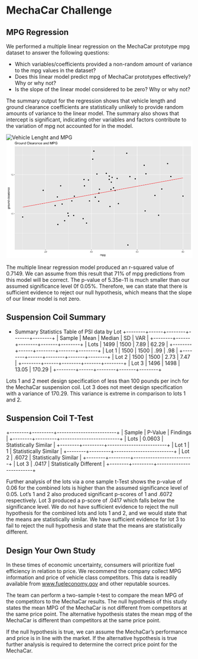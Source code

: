 # MechaCar Challenge

## MPG Regression

We performed a multiple linear regression on the MechaCar prototype mpg dataset to answer the following questions: 

* Which variables/coefficients provided a non-random amount of variance to the mpg values in the dataset?
* Does this linear model predict mpg of MechaCar prototypes effectively? Why or why not?
* Is the slope of the linear model considered to be zero? Why or why not?


The summary output for the regression shows that vehicle length and ground clearance coefficients are statistically unlikely to provide random amounts of variance to the linear model. The summary also shows that intercept is significant, indicating other variables and factors contribute to the variation of mpg not accounted for in the model. 

![Vehicle Lenght and MPG](./LenghtAndMPG.png)
![Ground Clearance and MPG](./ClearanceAndMPG.png)

The multiple linear regression model produced an r-squared value of 0.7149. We can assume from this result that 71% of mpg predictions from this model will be correct. 
The p-value of 5.35e-11 is much smaller than our assumed significance level 0f 0.05%. Therefore, we can state that there is sufficient evidence to reject our null hypothesis, which means that the slope of our linear model is not zero.

 
## Suspension Coil Summary

* Summary Statistics Table of PSI data by Lot
+--------+------+--------+-------+--------+
| Sample | Mean | Median | SD    | VAR    |
+--------+------+--------+-------+--------+
| Lots   | 1499 | 1500   | 7.89  | 62.29  |
+--------+------+--------+-------+--------+
| Lot 1  | 1500 | 1500   | .99   | .98    |
+--------+------+--------+-------+--------+
| Lot 2  | 1500 | 1500   | 2.73  | 7.47   |
+--------+------+--------+-------+--------+
| Lot 3  | 1496 | 1498   | 13.05 | 170.29 |
+--------+------+--------+-------+--------+

Lots 1 and 2 meet design specification of less than 100 pounds per inch for the MechaCar suspension coil. Lot 3 does not meet design specification with a variance of 170.29. This variance is extreme in comparison to lots 1 and 2. 


## Suspension Coil T-Test

+--------+---------+-------------------------+
| Sample | P-Value | Findings                |
+--------+---------+-------------------------+
| Lots   | 0.0603  | Statistically Similar   |
+--------+---------+-------------------------+
| Lot 1  | 1       | Statistically Similar   |
+--------+---------+-------------------------+
| Lot 2  | .6072   | Statistically Similar   |
+--------+---------+-------------------------+
| Lot 3  | .0417   | Statistically Different |
+--------+---------+-------------------------+

Further analysis of the lots via a one sample t-Test shows the p-value of 0.06 for the combined lots is higher than the assumed significance level of 0.05. Lot’s 1 and 2 also produced significant p-scores of 1 and .6072 respectively. Lot 3 produced a p-score of .0417 which falls below the significance level. We do not have sufficient evidence to reject the null hypothesis for the combined lots and lots 1 and 2, and we would state that the means are statistically similar. We have sufficient evidence for lot 3 to fail to reject the null hypothesis and state that the means are statistically different. 

## Design Your Own Study

In these times of economic uncertainty, consumers will prioritize fuel efficiency in relation to price. We recommend the company collect MPG information and price of vehicle class competitors. This data is readily available from www.fueleconomy.gov and other reputable sources. 

The team can perform a two-sample t-test to compare the mean MPG of the competitors to the MechaCar results. The null hypothesis of this study states the mean MPG of the MechaCar is not different from competitors at the same price point. The alternative hypothesis states the mean mpg of the MechaCar is different than competitors at the same price point. 

If the null hypothesis is true, we can assume the MechaCar’s performance and price is in line with the market. If the alternative hypothesis is true further analysis is required to determine the correct price point for the MechaCar.
